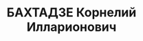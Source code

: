 ---
title: БАХТАДЗЕ Корнелий Илларионович
description: "Род. в 1885, грузин, член ВКП(б) с 1917. \n  Звание: 20.01.1937 - лейтенант\
  \ ГБ. \n  нач. ОМЗ НКВД Грузинской ССР, уволен 21.10.1937. \n  Осужден 09.11.1937\
  \ Тройкой НКВД."
---